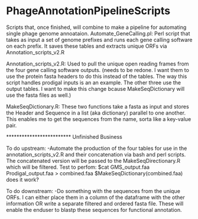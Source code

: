 # PhageAnnotationPipelineScripts
Scripts that, once finished, will combine to make a pipeline for automating single phage genome annoataion.
Automate_GeneCalling.pl:
Perl script that takes as input a set of genome prefixes and runs each gene calling software on each prefix. It saves these tables and extracts unique ORFs via Annotation_scripts_v2.R

Annotation_scripts_v2.R:
Used to pull the unique open reading frames from the four gene calling software outputs. (needs to be redone. I want them to use the protein fasta headers to do this instead of the tables. The way this script handles prodigal inputs is an an example. The other three use the output tables. I want to make this change bcause MakeSeqDictionary will use the fasta files as well.)

MakeSeqDictionary.R:
These two functions take a fasta as input and stores the Header and Sequence in a list (aka dictionary) parallel to one another. This enables me to get the sequences from the name, sorta like a key-value pair.

************************* Unfinished Business

To do upstream:
-Automate the production of the four tables for use in the annotation_scripts_v2.R and their concatenation via bash and perl scripts. The concatenated version will be passed to the MakeSeqDirectionary.R which will be filtered.
Test to perfom: 
$cat GMS_output.faa Prodigal_output.faa > combined.faa
$MakeSeqDictionary(combined.faa) does it work?

To do downstream:
-Do something with the sequences from the unique ORFs. I can either place them in a column of the dataframe with the other information OR write a separate filtered and ordered fasta file. These will enable the enduser to blastp these sequences for functional annotation.
